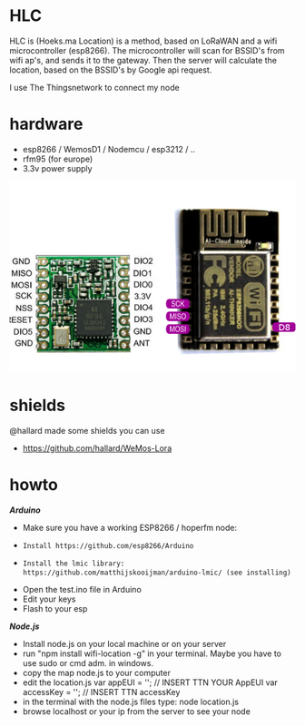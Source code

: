 # HLC

HLC is (Hoeks.ma Location) is a method, based on LoRaWAN and a wifi microcontroller (esp8266). The microcontroller will scan for BSSID's from wifi ap's, and sends it to the gateway. Then the server will calculate the location, based on the BSSID's by Google api request.

I use The Thingsnetwork to connect my node

# hardware
- esp8266 / WemosD1 / Nodemcu / esp3212 / ..
- rfm95 (for europe)
- 3.3v power supply

![Screenshot](esp_hope.png)


# shields
@hallard made some shields you can use
- https://github.com/hallard/WeMos-Lora

# howto
***Arduino***
- Make sure you have a working ESP8266 / hoperfm node:
-     Install https://github.com/esp8266/Arduino
-     Install the lmic library: https://github.com/matthijskooijman/arduino-lmic/ (see installing)
- Open the test.ino file in Arduino 
- Edit your keys
- Flash to your esp

***Node.js***
- Install node.js on your local machine or on your server
- run "npm install wifi-location -g" in your terminal. Maybe you have to use sudo or cmd adm. in windows.
- copy the map node.js to your computer
- edit the location.js 
    var appEUI = '';      // INSERT TTN YOUR AppEUI
    var accessKey = '';   // INSERT TTN accessKey
- in the terminal with the node.js files type: node location.js
- browse localhost or your ip from the server to see your node
